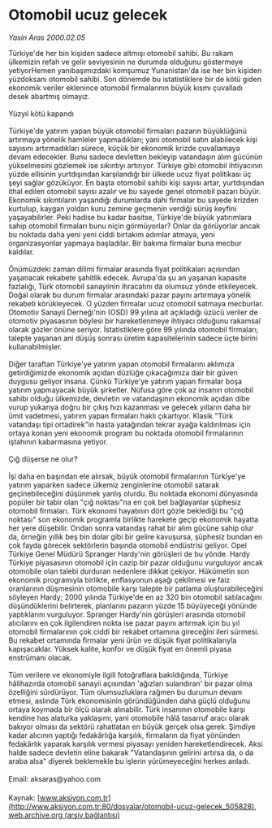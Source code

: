 # Otomobil ucuz gelecek

*Yasin Aras 2000.02.05*

<div class="pNewsDetailMainContent ctx_content" itemprop="articleBody">
 Türkiye'de her bin kişiden sadece altmışı otomobil sahibi. Bu rakam ülkemizin refah ve gelir seviyesinin ne durumda olduğunu göstermeye yetiyorHemen yanıbaşımızdaki komşumuz Yunanistan'da ise her bin kişiden yüzdoksanı otomobil sahibi. Son dönemde bu istatistiklere bir de kötü giden ekonomik veriler eklenince otomobil firmalarının büyük kısmı çuvalladı desek abartmış olmayız.
 <br/>
 <br/>
 Yüzyıl kötü kapandı
 <br/>
 <br/>
 Türkiye'de yatırım yapan büyük otomobil firmaları pazarın büyüklüğünü artırmaya yönelik hamleler yapmadıkları; yani otomobil satın alabilecek kişi sayısını artırmadıkları sürece, küçük bir ekonomik krizde çuvallamaya devam edecekler. Bunu sadece devletten bekleyip vatandaşın alım gücünün yükselmesini gözlemek ise sıkıntıyı artırıyor. Türkiye gibi otomobil ihtiyacının yüzde ellisinin yurtdışından karşılandığı bir ülkede ucuz fiyat politikası üç şeyi sağlar gözüküyor. En başta otomobil sahibi kişi sayısı artar, yurtdışından ithal edilen otomobil sayısı azalır ve bu sayede genel otomobil pazarı büyür. Ekonomik sıkıntıların yaşandığı durumlarda dahi firmalar bu sayede krizden kurtulup, kaygan yoldan kuru zemine geçmenin verdiği sürüş keyfini yaşayabilirler. Peki hadise bu kadar basitse, Türkiye'de büyük yatırımlara sahip otomobil firmaları bunu niçin görmüyorlar? Onlar da görüyorlar ancak bu noktada daha yeni yeni ciddi birtakım adımlar atmaya, yeni organizasyonlar yapmaya başladılar. Bir bakıma firmalar buna mecbur kaldılar.
 <br/>
 <br/>
 Önümüzdeki zaman dilimi firmalar arasında fiyat politikaları açısından yaşanacak rekabete şahitlik edecek. Avrupa'da şu an yaşanan kapasite fazlalığı, Türk otomobil sanayiinin ihracatını da olumsuz yönde etkileyecek. Doğal olarak bu durum firmalar arasındaki pazar payını artırmaya yönelik rekabeti körükleyecek. O yüzden firmalar ucuz otomobil satmaya mecburlar. Otomotiv Sanayii Derneği'nin (OSD) 99 yılına ait açıkladığı üzücü veriler de otomotiv piyasasının böylesi bir hareketlenmeye ihtiyacı olduğunu rakamsal olarak gözler önüne seriyor. İstatistiklere göre 99 yılında otomobil firmaları, talepte yaşanan ani düşüş sonrası üretim kapasitelerinin sadece üçte birini kullanabilmişler.
 <br/>
 <br/>
 Diğer taraftan Türkiye'ye yatırım yapan otomobil firmalarını aklımıza getirdiğimizde ekonomik açıdan düzlüğe çıkacağımıza dair bir güven duygusu geliyor insana. Çünkü Türkiye'ye yatırım yapan firmalar boşa yatırım yapmayacak büyük şirketler. Nüfusa göre çok az insanın otomobil sahibi olduğu ülkemizde, devletin ve vatandaşının ekonomik açıdan dibe vurup yukarıya doğru bir çıkış hızı kazanması ve gelecek yılların daha bir ümit vadetmesi, yatırım yapan firmaları haklı çıkartıyor. Klasik "Türk vatandaşı tipi ortadirek"in hasta yatağından tekrar ayağa kaldırılması için ortaya konan yeni ekonomik program bu noktada otomobil firmalarının iştahının kabarmasına yetiyor.
 <br/>
 <br/>
 Çığ düşerse ne olur?
 <br/>
 <br/>
 İşi daha en başından ele alırsak, büyük otomobil firmalarının Türkiye'ye yatırım yaparken sadece ülkemiz zenginlerine otomobil satarak geçinebileceğini düşünmek yanlış olurdu. Bu noktada ekonomi dünyasında popüler bir tabir olan "çığ noktası"na en çok bel bağlayanlar şüphesiz otomobil firmaları. Türk ekonomi hayatının dört gözle beklediği bu "çığ noktası" son ekonomik programla birlikte harekete geçip ekonomik hayatta her yere düşebilir. Ondan sonra vatandaş rahat bir alım gücüne sahip olur da, örneğin yıllık beş bin dolar gibi bir gelire kavuşursa, şüphesiz bundan en çok fayda görecek sektörlerin başında otomobil endüstrisi geliyor. Opel Türkiye Genel Müdürü Spranger Hardy'nin görüşleri de bu yönde. Hardy Türkiye piyasasının otomobil için cazip bir pazar olduğunu vurguluyor ancak otomobile olan talebi durduran nedenlere dikkat çekiyor. Hükümetin son ekonomik programıyla birlikte, enflasyonun aşağı çekilmesi ve faiz oranlarının düşmesinin otomobile karşı talepte bir patlama oluşturabileceğini söyleyen Hardy; 2000 yılında Türkiye'de en az 320 bin otomobil satılacağını düşündüklerini belirterek, planlarını pazarın yüzde 15 büyüyeceği yönünde yaptıklarını vurguluyor. Spranger Hardy'nin görüşleri arasında otomobil alıcılarını en çok ilgilendiren nokta ise pazar payını artırmak için bu yıl otomobil firmalarının çok ciddi bir rekabet ortamına gireceğini ileri sürmesi. Bu rekabet ortamında firmalar yeni ürün ve düşük fiyat politikalarıyla kapışacaklar. Yüksek kalite, konfor ve düşük fiyat en önemli piyasa enstrümanı olacak.
 <br/>
 <br/>
 Tüm verilere ve ekonomiyle ilgili fotoğraflara bakıldığında, Türkiye hâlihazırda otomobil sanayii açısından 'ağızları sulandıran' bir pazar olma özelliğini sürdürüyor. Tüm olumsuzluklara rağmen bu durumun devam etmesi, aslında Türk ekonomisinin göründüğünden daha güçlü olduğunu ortaya koymada bir ölçü olarak alınabilir. Türk insanının otomobile karşı kendine has alaturka yaklaşımı, yani otomobile hâlâ tasarruf aracı olarak bakıyor olması da sektörü rahatlatan en büyük gerçek olsa gerek. Şimdiye kadar alıcının yaptığı fedakârlığa karşılık, firmaların da fiyat yönünden fedakârlık yaparak karşılık vermesi piyasayı yeniden hareketlendirecek. Aksi halde sadece devletin eline bakarak "Vatandaşının gelirini artırsa da, o da araba alsa" diyerek beklemekle bu işlerin yürümeyeceğini herkes anladı.
 <br/>
 <br/>
 Email: aksaras@yahoo.com
 <br/>
</div>


Kaynak: [www.aksiyon.com.tr](http://www.aksiyon.com.tr:80/dosyalar/otomobil-ucuz-gelecek_505828), [web.archive.org (arşiv bağlantısı)](http://web.archive.org/web/20151020020244/http://www.aksiyon.com.tr:80/dosyalar/otomobil-ucuz-gelecek_505828)
